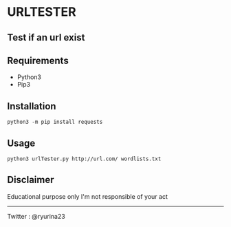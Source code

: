 # URLTESTER
## Test if an url exist

## Requirements
- Python3
- Pip3 

## Installation 

```
python3 -m pip install requests
```

## Usage

```
python3 urlTester.py http://url.com/ wordlists.txt
```

## Disclaimer 
Educational purpose only
I'm not responsible of your act

----------------------------------------------------
Twitter : @ryurina23
